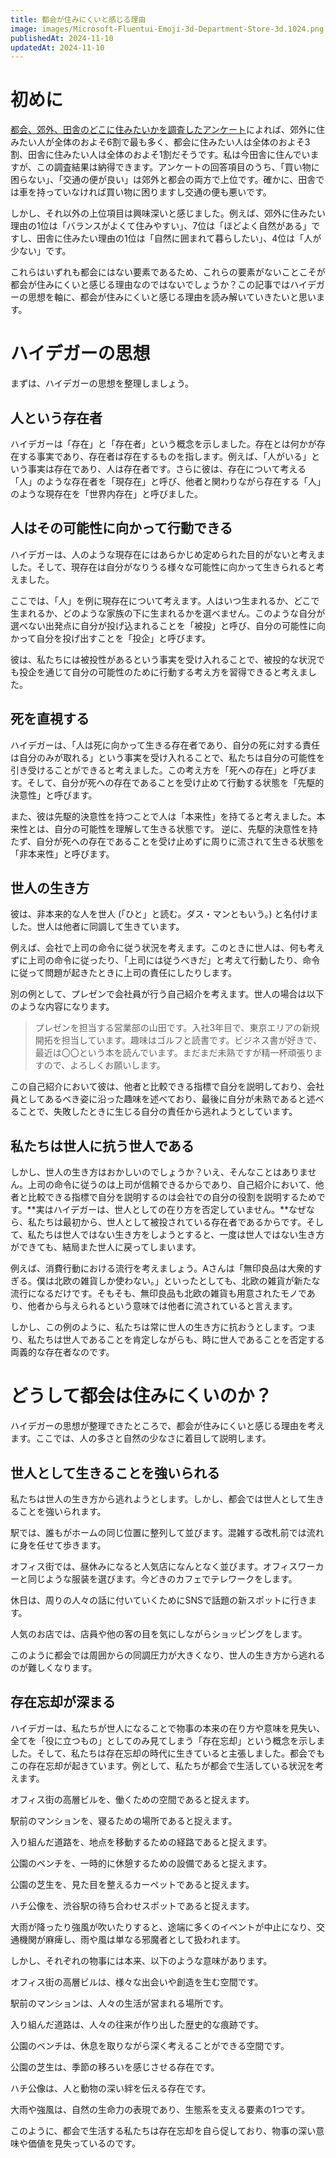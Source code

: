 ```yaml
---
title: 都会が住みにくいと感じる理由
image: images/Microsoft-Fluentui-Emoji-3d-Department-Store-3d.1024.png
publishedAt: 2024-11-10
updatedAt: 2024-11-10
---
```

# 初めに

[都会、郊外、田舎のどこに住みたいかを調査したアンケート](https://wakearipro.com/city-suburbs-country/)によれば、郊外に住みたい人が全体のおよそ6割で最も多く、都会に住みたい人は全体のおよそ3割、田舎に住みたい人は全体のおよそ1割だそうです。私は今田舎に住んでいますが、この調査結果は納得できます。アンケートの回答項目のうち、「買い物に困らない」、「交通の便が良い」は郊外と都会の両方で上位です。確かに、田舎では車を持っていなければ買い物に困りますし交通の便も悪いです。

しかし、それ以外の上位項目は興味深いと感じました。例えば、郊外に住みたい理由の1位は「バランスがよくて住みやすい」、7位は「ほどよく自然がある」ですし、田舎に住みたい理由の1位は「自然に囲まれて暮らしたい」、4位は「人が少ない」です。

これらはいずれも都会にはない要素であるため、これらの要素がないことこそが都会が住みにくいと感じる理由なのではないでしょうか？この記事ではハイデガーの思想を軸に、都会が住みにくいと感じる理由を読み解いていきたいと思います。

# ハイデガーの思想

まずは、ハイデガーの思想を整理しましょう。

## 人という存在者

ハイデガーは「存在」と「存在者」という概念を示しました。存在とは何かが存在する事実であり、存在者は存在するものを指します。例えば、「人がいる」という事実は存在であり、人は存在者です。さらに彼は、存在について考える「人」のような存在者を「現存在」と呼び、他者と関わりながら存在する「人」のような現存在を「世界内存在」と呼びました。

## 人はその可能性に向かって行動できる

ハイデガーは、人のような現存在にはあらかじめ定められた目的がないと考えました。そして、現存在は自分がなりうる様々な可能性に向かって生きられると考えました。

ここでは、「人」を例に現存在について考えます。人はいつ生まれるか、どこで生まれるか、どのような家族の下に生まれるかを選べません。このような自分が選べない出発点に自分が投げ込まれることを「被投」と呼び、自分の可能性に向かって自分を投げ出すことを「投企」と呼びます。

彼は、私たちには被投性があるという事実を受け入れることで、被投的な状況でも投企を通じて自分の可能性のために行動する考え方を習得できると考えました。

## 死を直視する

ハイデガーは、「人は死に向かって生きる存在者であり、自分の死に対する責任は自分のみが取れる」という事実を受け入れることで、私たちは自分の可能性を引き受けることができると考えました。この考え方を「死への存在」と呼びます。そして、自分が死への存在であることを受け止めて行動する状態を「先駆的決意性」と呼びます。

また、彼は先駆的決意性を持つことで人は「本来性」を持てると考えました。本来性とは、自分の可能性を理解して生きる状態です。 逆に、先駆的決意性を持たず、自分が死への存在であることを受け止めずに周りに流されて生きる状態を「非本来性」と呼びます。

## 世人の生き方

彼は、非本来的な人を世人 (「ひと」と読む。ダス・マンともいう。) と名付けました。世人は他者に同調して生きています。

例えば、会社で上司の命令に従う状況を考えます。このときに世人は、何も考えずに上司の命令に従ったり、「上司には従うべきだ」と考えて行動したり、命令に従って問題が起きたときに上司の責任にしたりします。

別の例として、プレゼンで会社員が行う自己紹介を考えます。世人の場合は以下のような内容になります。

> プレゼンを担当する営業部の山田です。入社3年目で、東京エリアの新規開拓を担当しています。趣味はゴルフと読書です。ビジネス書が好きで、最近は〇〇という本を読んでいます。まだまだ未熟ですが精一杯頑張りますので、よろしくお願いします。

この自己紹介において彼は、他者と比較できる指標で自分を説明しており、会社員としてあるべき姿に沿った趣味を述べており、最後に自分が未熟であると述べることで、失敗したときに生じる自分の責任から逃れようとしています。

## 私たちは世人に抗う世人である

しかし、世人の生き方はおかしいのでしょうか？いえ、そんなことはありません。上司の命令に従うのは上司が信頼できるからであり、自己紹介において、他者と比較できる指標で自分を説明するのは会社での自分の役割を説明するためです。**実はハイデガーは、世人としての在り方を否定していません。**なぜなら、私たちは最初から、世人として被投されている存在者であるからです。そして、私たちは世人ではない生き方をしようとすると、一度は世人ではない生き方ができても、結局また世人に戻ってしまいます。

例えば、消費行動における流行を考えましょう。Aさんは「無印良品は大衆的すぎる。僕は北欧の雑貨しか使わない。」といったとしても、北欧の雑貨が新たな流行になるだけです。そもそも、無印良品も北欧の雑貨も用意されたモノであり、他者から与えられるという意味では他者に流されていると言えます。

しかし、この例のように、私たちは常に世人の生き方に抗おうとします。つまり、私たちは世人であることを肯定しながらも、時に世人であることを否定する両義的な存在者なのです。

# どうして都会は住みにくいのか？

ハイデガーの思想が整理できたところで、都会が住みにくいと感じる理由を考えます。ここでは、人の多さと自然の少なさに着目して説明します。

## 世人として生きることを強いられる

私たちは世人の生き方から逃れようとします。しかし、都会では世人として生きることを強いられます。

駅では、誰もがホームの同じ位置に整列して並びます。混雑する改札前では流れに身を任せて歩きます。

オフィス街では、昼休みになると人気店になんとなく並びます。オフィスワーカーと同じような服装を選びます。今どきのカフェでテレワークをします。

休日は、周りの人々の話に付いていくためにSNSで話題の新スポットに行きます。

人気のお店では、店員や他の客の目を気にしながらショッピングをします。

このように都会では周囲からの同調圧力が大きくなり、世人の生き方から逃れるのが難しくなります。

## 存在忘却が深まる

ハイデガーは、私たちが世人になることで物事の本来の在り方や意味を見失い、全てを「役に立つもの」としてのみ見てしまう「存在忘却」という概念を示しました。そして、私たちは存在忘却の時代に生きていると主張しました。都会でもこの存在忘却が起きています。例として、私たちが都会で生活している状況を考えます。

オフィス街の高層ビルを、働くための空間であると捉えます。

駅前のマンションを、寝るための場所であると捉えます。

入り組んだ道路を、地点を移動するための経路であると捉えます。

公園のベンチを、一時的に休憩するための設備であると捉えます。

公園の芝生を、見た目を整えるカーペットであると捉えます。

ハチ公像を、渋谷駅の待ち合わせスポットであると捉えます。

大雨が降ったり強風が吹いたりすると、途端に多くのイベントが中止になり、交通機関が麻痺し、雨や風は単なる邪魔者として扱われます。

しかし、それぞれの物事には本来、以下のような意味があります。

オフィス街の高層ビルは、様々な出会いや創造を生む空間です。

駅前のマンションは、人々の生活が営まれる場所です。

入り組んだ道路は、人々の往来が作り出した歴史的な痕跡です。

公園のベンチは、休息を取りながら深く考えることができる空間です。

公園の芝生は、季節の移ろいを感じさせる存在です。

ハチ公像は、人と動物の深い絆を伝える存在です。

大雨や強風は、自然の生命力の表現であり、生態系を支える要素の1つです。

このように、都会で生活する私たちは存在忘却を自ら促しており、物事の深い意味や価値を見失っているのです。
